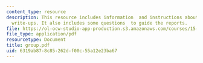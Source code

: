 ```yaml
---
content_type: resource
description: This resource includes information  and instructions about three case
  write-ups. It also includes some questions  to guide the reports.
file: https://ol-ocw-studio-app-production.s3.amazonaws.com/courses/15-810-marketing-management-fall-2004/6319ab878c85262df00c55a12e23ba67_group.pdf
file_type: application/pdf
resourcetype: Document
title: group.pdf
uid: 6319ab87-8c85-262d-f00c-55a12e23ba67
---
```

